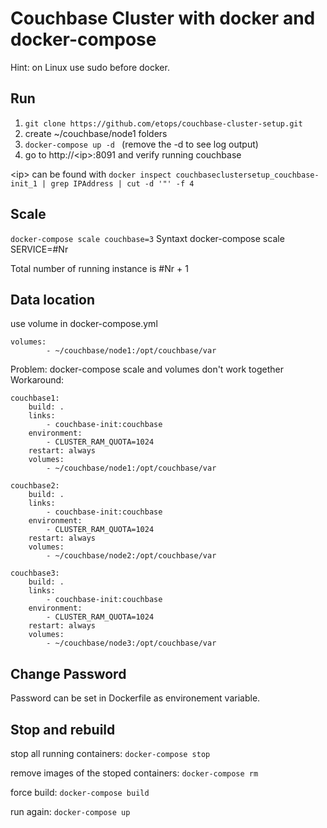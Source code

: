 Couchbase Cluster with docker and docker-compose
================================================

Hint: on Linux use sudo before docker.

Run
---
1. ```git clone https://github.com/etops/couchbase-cluster-setup.git```
2. create ~/couchbase/node1 folders
3. ```docker-compose up -d ``` (remove the -d to see log output)
4. go to http://&lt;ip&gt;:8091 and verify running couchbase

&lt;ip&gt; can be found with 
```docker inspect couchbaseclustersetup_couchbase-init_1 | grep IPAddress | cut -d '"' -f 4```


Scale
-----
```docker-compose scale couchbase=3```
Syntaxt docker-compose scale SERVICE=#Nr

Total number of running instance is #Nr + 1


Data location
-------------

use volume in docker-compose.yml
```
volumes:
        - ~/couchbase/node1:/opt/couchbase/var
```

Problem: docker-compose scale and volumes don't work together
Workaround: 
```
couchbase1:
    build: .
    links:
        - couchbase-init:couchbase
    environment: 
        - CLUSTER_RAM_QUOTA=1024
    restart: always
    volumes:
        - ~/couchbase/node1:/opt/couchbase/var
    
couchbase2:
    build: .
    links:
        - couchbase-init:couchbase
    environment: 
        - CLUSTER_RAM_QUOTA=1024
    restart: always
    volumes:
        - ~/couchbase/node2:/opt/couchbase/var
    
couchbase3:
    build: .
    links:
        - couchbase-init:couchbase
    environment: 
        - CLUSTER_RAM_QUOTA=1024
    restart: always
    volumes:
        - ~/couchbase/node3:/opt/couchbase/var
```
    

Change Password
---------------

Password can be set in Dockerfile as environement variable.



Stop and rebuild
--------------------

stop all running containers:
```docker-compose stop```

remove images of the stoped containers:
```docker-compose rm```

force build:
```docker-compose build```

run again:
```docker-compose up```




